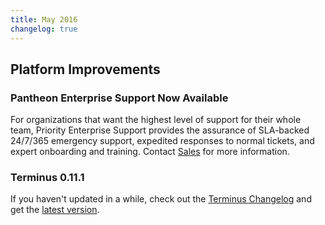 ```yaml
---
title: May 2016
changelog: true
---
```


## Platform Improvements


### Pantheon Enterprise Support Now Available
For organizations that want the highest level of support for their whole team, Priority Enterprise Support provides the assurance of SLA-backed 24/7/365 emergency support, expedited responses to normal tickets, and expert onboarding and training. Contact [Sales](https://pantheon.io/contact-us) for more information.

### Terminus 0.11.1
If you haven't updated in a while, check out the [Terminus Changelog](https://github.com/pantheon-systems/cli/blob/master/CHANGELOG.md) and get the [latest version](https://github.com/pantheon-systems/cli/releases).
